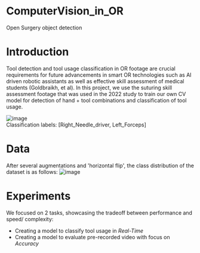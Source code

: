 # ComputerVision_in_OR
Open Surgery object detection

# Introduction 
Tool detection and tool usage classification in OR footage are crucial requirements for future advancements in smart OR technologies such as AI driven robotic assistants as well as effective skill assessment of medical students (Goldbraikh, et al). In this project, we use the suturing skill assessment footage that was used in the 2022 study to train our own CV model for detection of hand + tool combinations and classification of tool usage.

![image](https://user-images.githubusercontent.com/65919086/209307681-56749bda-0356-4f66-9298-2353fe645db8.png)  
         Classification labels: [Right_Needle_driver, Left_Forceps]
         
# Data       
After several augmentations and 'horizontal flip', the class distribution of the dataset is as follows:
![image](https://user-images.githubusercontent.com/65919086/209871355-0f8f0ab5-cd4a-4dd2-b721-53352f359e65.png)

# Experiments 
We focused on 2 tasks, showcasing the tradeoff between performance and speed/ complexity: 
-	Creating a model to classify tool usage in *Real-Time*
-	Creating a model to evaluate pre-recorded video with focus on *Accuracy*  
